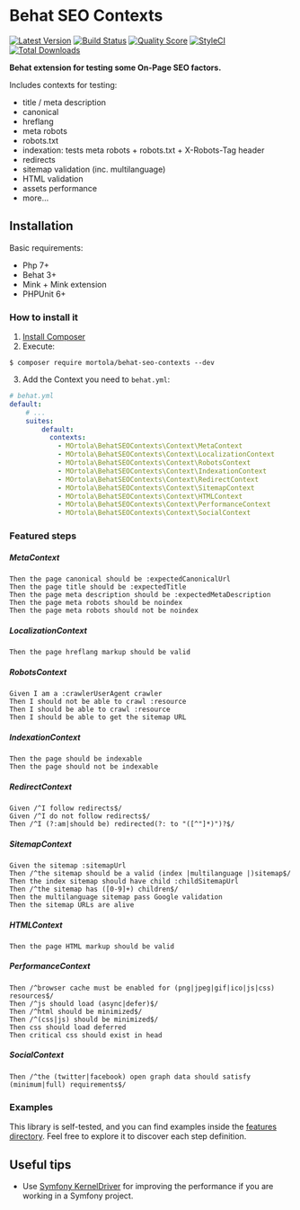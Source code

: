 # Behat SEO Contexts

[![Latest Version](https://img.shields.io/github/release/mortola/behat-seo-contexts.svg?style=flat-square)](https://github.com/mortola/behat-seo-contexts/releases)
[![Build Status](https://img.shields.io/travis/mortola/behat-seo-contexts.svg?style=flat-square)](https://travis-ci.org/mortola/behat-seo-contexts)
[![Quality Score](https://img.shields.io/scrutinizer/g/mortola/behat-seo-contexts.svg?style=flat-square)](https://scrutinizer-ci.com/g/mortola/behat-seo-contexts)
[![StyleCI](https://github.styleci.io/repos/156007212/shield?branch=master)](https://github.styleci.io/repos/156007212)
[![Total Downloads](https://img.shields.io/packagist/dt/mortola/behat-seo-contexts.svg?style=flat-square)](https://packagist.org/packages/mortola/behat-seo-contexts)

**Behat extension for testing some On-Page SEO factors.**

Includes contexts for testing:
* title / meta description
* canonical
* hreflang
* meta robots
* robots.txt
* indexation: tests meta robots + robots.txt + X-Robots-Tag header
* redirects
* sitemap validation (inc. multilanguage)
* HTML validation
* assets performance 
* more...

Installation
------------

Basic requirements:

* Php 7+
* Behat 3+
* Mink + Mink extension
* PHPUnit 6+

### How to install it

1. [Install Composer](https://getcomposer.org/download/)
2. Execute:

```
$ composer require mortola/behat-seo-contexts --dev
```

3. Add the Context you need to `behat.yml`:

```yaml
# behat.yml
default:
    # ...
    suites:
        default:
          contexts:
            - MOrtola\BehatSEOContexts\Context\MetaContext
            - MOrtola\BehatSEOContexts\Context\LocalizationContext
            - MOrtola\BehatSEOContexts\Context\RobotsContext
            - MOrtola\BehatSEOContexts\Context\IndexationContext
            - MOrtola\BehatSEOContexts\Context\RedirectContext
            - MOrtola\BehatSEOContexts\Context\SitemapContext
            - MOrtola\BehatSEOContexts\Context\HTMLContext
            - MOrtola\BehatSEOContexts\Context\PerformanceContext
            - MOrtola\BehatSEOContexts\Context\SocialContext

```
### Featured steps
##### MetaContext
```gherkin
Then the page canonical should be :expectedCanonicalUrl
Then the page title should be :expectedTitle
Then the page meta description should be :expectedMetaDescription
Then the page meta robots should be noindex
Then the page meta robots should not be noindex
```
##### LocalizationContext
```gherkin
Then the page hreflang markup should be valid
```
##### RobotsContext
```gherkin
Given I am a :crawlerUserAgent crawler
Then I should not be able to crawl :resource
Then I should be able to crawl :resource
Then I should be able to get the sitemap URL
```
##### IndexationContext
```gherkin
Then the page should be indexable
Then the page should not be indexable
```
##### RedirectContext
```gherkin
Given /^I follow redirects$/
Given /^I do not follow redirects$/
Then /^I (?:am|should be) redirected(?: to "([^"]*)")?$/
```
##### SitemapContext
```gherkin
Given the sitemap :sitemapUrl
Then /^the sitemap should be a valid (index |multilanguage |)sitemap$/
Then the index sitemap should have child :childSitemapUrl
Then /^the sitemap has ([0-9]+) children$/
Then the multilanguage sitemap pass Google validation
Then the sitemap URLs are alive
```
##### HTMLContext
```gherkin
Then the page HTML markup should be valid
```
##### PerformanceContext
```gherkin
Then /^browser cache must be enabled for (png|jpeg|gif|ico|js|css) resources$/
Then /^js should load (async|defer)$/
Then /^html should be minimized$/
Then /^(css|js) should be minimized$/
Then css should load deferred
Then critical css should exist in head
```
##### SocialContext
```gherkin
Then /^the (twitter|facebook) open graph data should satisfy (minimum|full) requirements$/
```

### Examples
This library is self-tested, and you can find examples inside the [features directory](./tests/features).
Feel free to explore it to discover each step definition.

Useful tips
------------
* Use [Symfony KernelDriver](https://github.com/Behat/Symfony2Extension) for improving the performance if you are working in a Symfony project.

